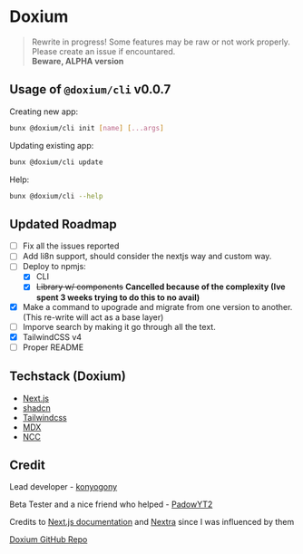 # Doxium

> Rewrite in progress! Some features may be raw or not work properly. Please create an issue if encountared. \
> **Beware, ALPHA version**

## Usage of `@doxium/cli` v0.0.7

Creating new app:

```sh
bunx @doxium/cli init [name] [...args]
```

Updating existing app:

```sh
bunx @doxium/cli update
```

Help:

```sh
bunx @doxium/cli --help
```

## Updated Roadmap

- [ ] Fix all the issues reported
- [ ] Add li8n support, should consider the nextjs way and custom way.
- [ ] Deploy to npmjs:
    - [x] CLI
    - [x] ~~Library w/ components~~ **Cancelled because of the complexity (Ive spent 3 weeks trying to do this to no avail)**
- [x] Make a command to upograde and migrate from one version to another. (This re-write will act as a base layer)
- [ ] Imporve search by making it go through all the text.
- [x] TailwindCSS v4
- [ ] Proper README

## Techstack (Doxium)

- [Next.js](https://nextjs.org/)
- [shadcn](https://ui.shadcn.com/)
- [Tailwindcss](https://tailwindcss.com/)
- [MDX](https://mdxjs.com/)
- [NCC](https://www.npmjs.com/package/@vercel/ncc)

## Credit

Lead developer - [konyogony](https://github.com/konyogony)

Beta Tester and a nice friend who helped - [PadowYT2](https://github.com/padowyt2)

Credits to [Next.js documentation](https://nextjs.org/docs) and [Nextra](https://nextra.site/docs) since I was influenced by them

[Doxium GitHub Repo](https://github.com/konyogony/Doxium)
